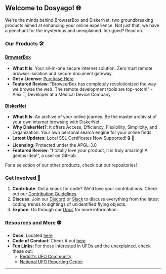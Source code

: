 ## Welcome to Dosyago! 🌐

We're the minds behind BrowserBox and DiskerNet, two groundbreaking products aimed at enhancing your online experience. Not just that, we have a penchant for the mysterious and unexplained. Intrigued? Read on.

### Our Products 🛠

#### [BrowserBox](https://github.com/BrowserBox/BrowserBox)
- **What It Is**: Your all-in-one secure internet solution. Zero trust remote browser isolation and secure document gateway. 
- **Get a License**: [Purchase Here](https://dosyago.com)
- **Featured Review**: "BrowserBox has completely revolutionized the way we browse the web. The remote development tools are top-notch!" - Alex T, Developer at a Medical Device Company

#### [DiskerNet](https://github.com/dosyago/DiskerNet)
- **What It Is**: An archive of your online journey. Be the master archivist of your own internet browsing with DiskerNet.
- **Why DiskerNet?**: It offers Access, Efficiency, Flexibility, Simplicity, and Organization. Your own personal search engine for your online finds.
- **Latest Updates**: Local SSL Certificates Now Supported! 🔒 🎉
- **Licensing**: Protected under the APGL-3.0
- **Featured Review**: "I totally love your product, it is truly amazing! A genius idea!", a user on GitHub

For a selection of our other products, check out our repositories!

### Get Involved 🌈
1. **Contribute**: Got a knack for code? We'd love your contributions. Check out our [Contribution Guidelines](#).
2. **Discuss**: Join our [Discord](#) or [Slack](#) to discuss everything from the latest coding trends to sightings of unidentified flying objects.
3. **Explore**: Go through our [Docs](#) for more information.

### Resources and More 👽

- **Docs**: Located [here](#)
- **Code of Conduct**: Check it out [here](#)
- **Fun Links**: For those interested in UFOs and the unexplained, check these out:
  - [Reddit's UFO Community](https://reddit.com/r/UFOs)
  - [National UFO Reporting Center](https://nuforc.org/)

---

